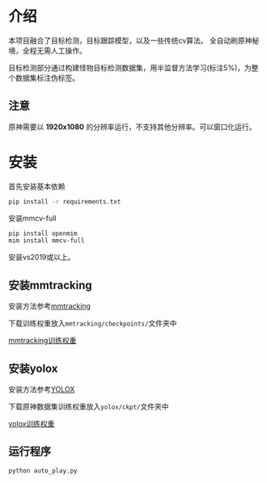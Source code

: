 # 介绍
本项目融合了目标检测，目标跟踪模型，以及一些传统cv算法。
全自动刷原神秘境，全程无需人工操作。

目标检测部分通过构建怪物目标检测数据集，用半监督方法学习(标注5%)，为整个数据集标注伪标签。

## 注意
原神需要以 **1920x1080** 的分辨率运行，不支持其他分辨率。可以窗口化运行。

# 安装
首先安装基本依赖
```bash
pip install -r requirements.txt
```

安装mmcv-full
```bash
pip install openmim
mim install mmcv-full
```

安装vs2019或以上。

## 安装mmtracking
安装方法参考[mmtracking](https://github.com/open-mmlab/mmtracking)

下载训练权重放入```mmtracking/checkpoints/```文件夹中

[mmtracking训练权重](https://download.openmmlab.com/mmtracking/sot/siamese_rpn/siamese_rpn_r50_1x_lasot/siamese_rpn_r50_20e_lasot_20220420_181845-dd0f151e.pth)

## 安装yolox
安装方法参考[YOLOX](https://github.com/Megvii-BaseDetection/YOLOX)

下载原神数据集训练权重放入```yolox/ckpt/```文件夹中

[yolox训练权重](https://huggingface.co/7eu7d7/genshin_autoplay_domain/blob/main/epoch_60_ckpt_s.pth)

## 运行程序
```bash
python auto_play.py
```
